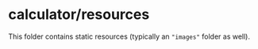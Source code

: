 # calculator/resources

This folder contains static resources (typically an `"images"` folder as well).
